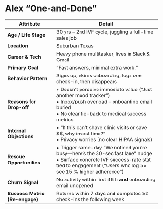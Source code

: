 # Alex “One-and-Done”

| Attribute                | Detail                                                     |
|--------------------------|------------------------------------------------------------|
| **Age / Life Stage**     | 30 yrs – 2nd IVF cycle, juggling a full-time sales job     |
| **Location**             | Suburban Texas                                            |
| **Career & Tech**        | Heavy phone multitasker; lives in Slack & Gmail            |
| **Primary Goal**         | “Fast answers, minimal extra work.”                        |
| **Behavior Pattern**     | Signs up, skims onboarding, logs *one* check-in, then disappears |
| **Reasons for Drop-off** | • Doesn’t perceive immediate value (“Just another mood tracker”)<br>• Inbox/push overload – onboarding email buried<br>• No clear tie-back to medical success metrics |
| **Internal Objections**  | • “If this can’t shave clinic visits or save $$, why invest time?”<br>• Privacy worries (no clear HIPAA signals) |
| **Rescue Opportunities** | • Trigger same-day “We noticed you’re busy—here’s the 30-sec fast lane” nudge<br>• Surface concrete IVF success-rate stat tied to engagement (“Users who log 5× see 15 % higher adherence”) |
| **Churn Signal**         | No activity within first 48 h **and** onboarding email unopened |
| **Success Metric (Re-engage)** | Returns within 7 days and completes ≥3 check-ins the following week |